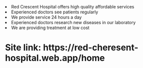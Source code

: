 <li>Red Crescent Hospital offers high quality affordable services</li>
<li>Experienced doctors see patients regularly</li>
<li>We provide service 24 hours a day</li>
<li>Experienced doctors research new diseases in our laboratory
</li>
<li>We are providing treatment at low cost
</li>
<h1>Site link: https://red-cheresent-hospital.web.app/home</h1>
